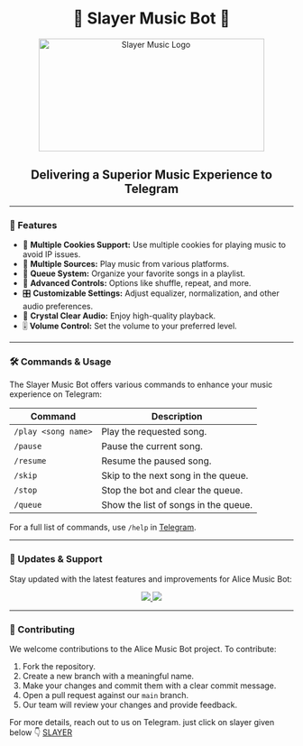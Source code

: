 <h1 align="center">🎵 Slayer Music Bot 🎵</h1>

<p align="center">
  <img src="https://graph.org/file/dd439f7a477cffba4186e-547aa18b835f2a4a2e.jpg" alt="Slayer Music Logo" width="400" height="200">
</p>

<p align="center">
<h2 align="center">Delivering a Superior Music Experience to Telegram</h2>

---

### 🌟 Features

- 🎵 **Multiple Cookies Support:** Use multiple cookies for playing music to avoid IP issues.
- 🎵 **Multiple Sources:** Play music from various platforms.
- 📃 **Queue System:** Organize your favorite songs in a playlist.
- 🔀 **Advanced Controls:** Options like shuffle, repeat, and more.
- 🎛 **Customizable Settings:** Adjust equalizer, normalization, and other audio preferences.
- 📢 **Crystal Clear Audio:** Enjoy high-quality playback.
- 🎚 **Volume Control:** Set the volume to your preferred level.

---

### 🛠 Commands & Usage

The Slayer Music Bot offers various commands to enhance your music experience on Telegram:

| Command                 | Description                                 |
|-------------------------|---------------------------------------------|
| `/play <song name>`     | Play the requested song.                    |
| `/pause`                | Pause the current song.                     |
| `/resume`               | Resume the paused song.                     |
| `/skip`                 | Skip to the next song in the queue.         |
| `/stop`                 | Stop the bot and clear the queue.           |
| `/queue`                | Show the list of songs in the queue.        |

For a full list of commands, use `/help` in [Telegram](https://t.me/+DPWI83gHK1IxY2I9).

---

### 🔄 Updates & Support

Stay updated with the latest features and improvements for Alice Music Bot:

<p align="center">
  <a href="https://t.me/+DPWI83gHK1IxY2I9">
    <img src="https://img.shields.io/badge/Join-Support%20Group-blue?style=for-the-badge&logo=telegram">
  </a>
  <a href="ABOUT_INFINITE_S">
    <img src="https://img.shields.io/badge/Join-Update%20Channel-blue?style=for-the-badge&logo=telegram">
  </a>
</p>

---

### 🤝 Contributing

We welcome contributions to the Alice Music Bot project. To contribute:

1. Fork the repository.
2. Create a new branch with a meaningful name.
3. Make your changes and commit them with a clear commit message.
4. Open a pull request against our `main` branch.
5. Our team will review your changes and provide feedback.

For more details, reach out to us on Telegram.
just click on slayer given below 👇
[SLAYER](https://t.me/MADARA_SLAYER) 



